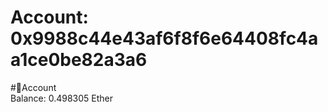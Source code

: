 
Account: 0x9988c44e43af6f8f6e64408fc4aa1ce0be82a3a6
===================================================
  
#📜Account  
Balance: 0.498305 Ether